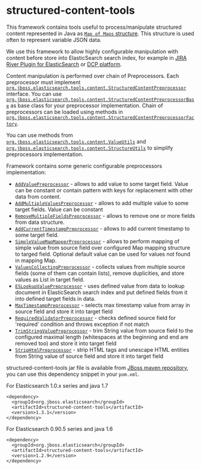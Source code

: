 structured-content-tools
========================

This framework contains tools useful to process/manipulate structured content 
represented in Java as [`Map of Maps` structure](http://wiki.fasterxml.com/JacksonInFiveMinutes#A.22Raw.22_Data_Binding_Example). 
This structure is used often to represent variable JSON data. 

We use this framework to allow highly configurable manipulation with content before store 
into ElasticSearch search index, for example in [JIRA River Plugin for 
ElasticSearch](https://github.com/jbossorg/elasticsearch-river-jira) 
or [DCP platform](https://github.com/jbossorg/dcp-api).

Content manipulation is performed over chain of Preprocessors. Each preprocessor 
must implement [`org.jboss.elasticsearch.tools.content.StructuredContentPreprocessor`](src/main/java/org/jboss/elasticsearch/tools/content/StructuredContentPreprocessor.java) 
interface.
You can use [`org.jboss.elasticsearch.tools.content.StructuredContentPreprocessorBase`](src/main/java/org/jboss/elasticsearch/tools/content/StructuredContentPreprocessorBase.java) 
as base class for your preprocessor implementation.
Chain of preprocessors can be loaded using methods in 
[`org.jboss.elasticsearch.tools.content.StructuredContentPreprocessorFactory`](src/main/java/org/jboss/elasticsearch/tools/content/StructuredContentPreprocessorFactory.java).

You can use methods from 
[`org.jboss.elasticsearch.tools.content.ValueUtils`](src/main/java/org/jboss/elasticsearch/tools/content/ValueUtils.java) 
and [`org.jboss.elasticsearch.tools.content.StructureUtils`](src/main/java/org/jboss/elasticsearch/tools/content/StructureUtils.java) to simplify preprocessors implementation.

Framework contains some generic configurable preprocessors implementation:

* [`AddValuePreprocessor`](src/main/java/org/jboss/elasticsearch/tools/content/AddValuePreprocessor.java) - 
  allows to add value to some target field. Value can be constant or contain 
  pattern with keys for replacement with other data from content.
* [`AddMultipleValuesPreprocessor`](src/main/java/org/jboss/elasticsearch/tools/content/AddMultipleValuesPreprocessor.java) - 
  allows to add multiple value to some target fields. Value can be constant 
* [`RemoveMultipleFieldsPreprocessor`](src/main/java/org/jboss/elasticsearch/tools/content/RemoveMultipleFieldsPreprocessor.java) - 
  allows to remove one or more fields from data structure.
* [`AddCurrentTimestampPreprocessor`](src/main/java/org/jboss/elasticsearch/tools/content/AddCurrentTimestampPreprocessor.java) - 
  allows to add current timestamp to some target field.
* [`SimpleValueMapMapperPreprocessor`](src/main/java/org/jboss/elasticsearch/tools/content/SimpleValueMapMapperPreprocessor.java) - 
  allows to perform mapping of simple value from source field over configured 
  Map mapping structure to targed field. Optional default value can be used 
  for values not found in mapping Map.
* [`ValuesCollectingPreprocessor`](src/main/java/org/jboss/elasticsearch/tools/content/ValuesCollectingPreprocessor.java) - 
  collects values from multiple source fields (some of them can contain lists), 
  remove duplicities, and store values as List in target field.
* [`ESLookupValuePreprocessor`](src/main/java/org/jboss/elasticsearch/tools/content/ESLookupValuePreprocessor.java) - 
  uses defined value from data to lookup document in ElasticSearch search index and 
  put defined fields from it into defined target fields in data.
* [`MaxTimestampPreprocessor`](src/main/java/org/jboss/elasticsearch/tools/content/MaxTimestampPreprocessor.java) - 
  selects max timestamp value from array in source field and store it into target field
* [`RequiredValidatorPreprocessor`](src/main/java/org/jboss/elasticsearch/tools/content/RequiredValidatorPreprocessor.java) - 
  checks defined source field for 'required' condition and throws exception if not match
* [`TrimStringValuePreprocessor`](src/main/java/org/jboss/elasticsearch/tools/content/TrimStringValuePreprocessor.java) - 
  trim String value from source field to the configured maximal length (whitespaces at the beginning and end are removed too) and store it into target field
* [`StripHtmlPreprocessor`](src/main/java/org/jboss/elasticsearch/tools/content/StripHtmlPreprocessor.java) - 
  strip HTML tags and unescape HTML entities from String value of source field and store it into target field

structured-content-tools jar file is available from [JBoss maven 
repository](https://community.jboss.org/docs/DOC-15169), you can use this 
dependency snippet in your `pom.xml`.

For Elasticsearch 1.0.x series and java 1.7

	<dependency>
	  <groupId>org.jboss.elasticsearch</groupId>
	  <artifactId>structured-content-tools</artifactId>
	  <version>1.3.1</version>
	</dependency>

For Elasticsearch 0.90.5 series and java 1.6

	<dependency>
	  <groupId>org.jboss.elasticsearch</groupId>
	  <artifactId>structured-content-tools</artifactId>
	  <version>1.2.9</version>
	</dependency>
	